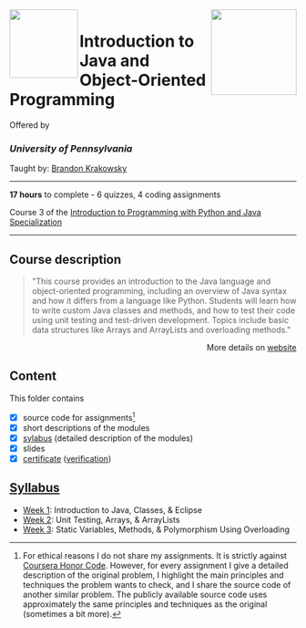 <a href="https://www.coursera.org/learn/java-object-oriented-programming">
  <img src="/img/Introduction_to_Java_and_Object-Oriented_Programming_logo.avif" width="150" align="right">
</a>

<img src="https://upload.wikimedia.org/wikipedia/commons/9/92/UPenn_shield_with_banner.svg" width="120" height="120" align="left">

# Introduction to Java and Object-Oriented Programming

Offered by 
### *University of Pennsylvania*

Taught by: [Brandon Krakowsky](https://www.coursera.org/instructor/brandonkrakowsky)

---

**17 hours** to complete - 6 quizzes, 4 coding assignments

Course 3 of the [Introduction to Programming with Python and Java Specialization](../) 

---

## Course description

>"This course provides an introduction to the Java language and object-oriented programming, including an overview of Java syntax and how it differs from a language like Python.  Students will learn how to write custom Java classes and methods, and how to test their code using unit testing and test-driven development.  Topics include basic data structures like Arrays and ArrayLists and overloading methods."

<p align="right">More details on <a href="https://www.coursera.org/learn/java-object-oriented-programming">website</a></p>

## Content
This folder contains 
- [x] source code for assignments[^1]
- [x] short descriptions of the modules 
- [x] [sylabus](./Introduction-to-Java-and-Object-Oriented-Programming---Syllabus.pdf) (detailed description of the modules)
- [x] slides
- [x] [certificate](./Coursera_Certificate_Introduction_to_Java_and_Object-Oriented_Programming.pdf) ([verification](https://coursera.org/verify/HYK7VTVDLV59))

## [Syllabus](./Introduction-to-Java-and-Object-Oriented-Programming---Syllabus.pdf)
- [Week 1](./Week%201): Introduction to Java, Classes, & Eclipse
- [Week 2](./Week%202): Unit Testing, Arrays, & ArrayLists
- [Week 3](./Week%203): Static Variables, Methods, & Polymorphism Using Overloading

[^1]: For ethical reasons I do not share my assignments. It is strictly against [Coursera Honor Code](https://www.coursera.support/s/article/209818863-Coursera-Honor-Code?language=en_US). However, for every assignment I give a detailed description of the original problem, I highlight the main principles and techniques the problem wants to check, and I share the source code of another similar problem. The publicly available source code uses approximately the same principles and techniques as the original (sometimes a bit more). 
